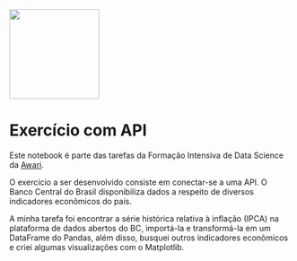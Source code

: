 <img src="https://i.imgur.com/YX6UATs.png"  width="160">

# Exercício com API

Este notebook é parte das tarefas da Formação Intensiva de Data Science da [Awari](https://awari.com.br/). 

O exercício a ser desenvolvido consiste em conectar-se a uma API. O Banco Central do Brasil disponibiliza dados a respeito de diversos indicadores econômicos do país. 

A minha tarefa foi encontrar a série histórica relativa à inflação (IPCA) na plataforma de dados abertos do BC, importá-la e transformá-la em um DataFrame do Pandas, além disso, busquei outros indicadores econômicos e criei algumas visualizações com o Matplotlib.
